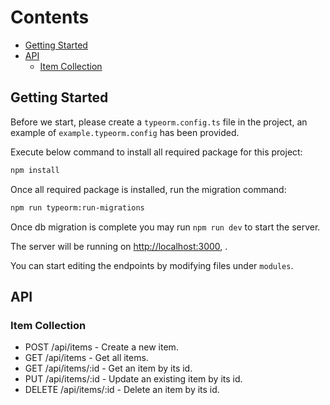 # Contents

- [Getting Started](#getting-started)
- [API](#api)
  - [Item Collection](#item-collection)

## Getting Started

Before we start, please create a `typeorm.config.ts` file in the project, an example of `example.typeorm.config` has been provided.

Execute below command to install all required package for this project:

```sh
npm install
```

Once all required package is installed, run the migration command:

```bash
npm run typeorm:run-migrations
```

Once db migration is complete you may run `npm run dev` to start the server.

The server will be running on [http://localhost:3000](http://localhost:3000), .

You can start editing the endpoints by modifying files under `modules`.

## API

### Item Collection

- POST /api/items - Create a new item.
- GET /api/items - Get all items.
- GET /api/items/:id - Get an item by its id.
- PUT /api/items/:id - Update an existing item by its id.
- DELETE /api/items/:id - Delete an item by its id.
